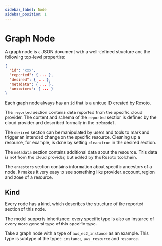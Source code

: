 ```yaml
---
sidebar_label: Node
sidebar_position: 1
---
```


# Graph Node

A graph node is a JSON document with a well-defined structure and the following top-level properties:

```json
{
  "id": "xxx",
  "reported": { ... },
  "desired": { ... },
  "metadata": { ... },
  "ancestors": { ... }
}
```

Each graph node always has an `id` that is a unique ID created by Resoto.

The `reported` section contains data reported from the specific cloud provider. The content and schema of the `reported` section is defined by the cloud provider and described formally in the :ref:`model`.

The `desired` section can be manipulated by users and tools to mark and trigger an intended change on the specific resource. Cleaning up a resource, for example, is done by setting `clean=true` in the desired section.

The `metadata` section contains additional data about the resource. This data is not from the cloud provider, but added by the Resoto toolchain.

The `ancestors` section contains information about specific ancestors of a node. It makes it very easy to see something like provider, account, region and zone of a resource.

## Kind

Every node has a kind, which describes the structure of the reported section of this node.

The model supports inheritance: every specific type is also an instance of every more general type of this specific type.

Take a graph node with a type of `aws_ec2_instance` as an example. This type is subtype of the types: `instance`, `aws_resource` and `resource`.
